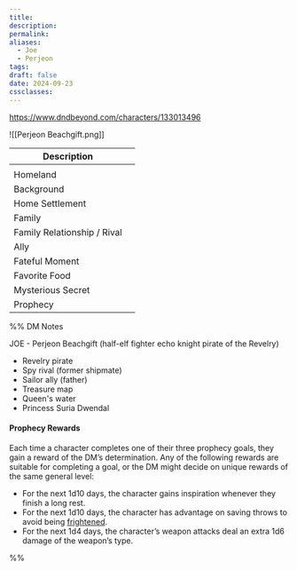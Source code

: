 ```yaml
---
title: 
description: 
permalink: 
aliases:
  - Joe
  - Perjeon
tags: 
draft: false
date: 2024-09-23
cssclasses:
---
```

https://www.dndbeyond.com/characters/133013496 

![[Perjeon Beachgift.png]] 

| Description                 |     |
| --------------------------- | --- |
|                             |     |
| Homeland                    |     |
| Background                  |     |
| Home Settlement             |     |
| Family                      |     |
| Family Relationship / Rival |     |
| Ally                        |     |
| Fateful Moment              |     |
| Favorite Food               |     |
| Mysterious Secret           |     |
| Prophecy                    |     |

%% DM Notes

JOE - Perjeon Beachgift (half-elf fighter echo knight pirate of the Revelry) 
- Revelry pirate
- Spy rival (former shipmate)
- Sailor ally (father)
- Treasure map
- Queen's water
- Princess Suria Dwendal

#### Prophecy Rewards

Each time a character completes one of their three prophecy goals, they gain a reward of the DM’s determination. Any of the following rewards are suitable for completing a goal, or the DM might decide on unique rewards of the same general level:

- For the next 1d10 days, the character gains inspiration whenever they finish a long rest.
- For the next 1d10 days, the character has advantage on saving throws to avoid being [frightened](https://www.dndbeyond.com/sources/dnd/free-rules/rules-glossary#FrightenedCondition).
- For the next 1d4 days, the character’s weapon attacks deal an extra 1d6 damage of the weapon’s type.

%%
